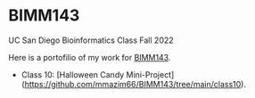 # BIMM143
UC San Diego Bioinformatics Class Fall 2022

Here is a portofilio of my work for [BIMM143](https://bioboot.github.io/bimm143_F22/).

- Class 10: [Halloween Candy Mini-Project] (https://github.com/mmazim66/BIMM143/tree/main/class10).

